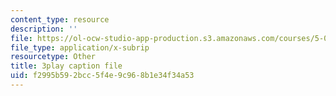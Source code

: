 ```yaml
---
content_type: resource
description: ''
file: https://ol-ocw-studio-app-production.s3.amazonaws.com/courses/5-08j-biological-chemistry-ii-spring-2016/f2995b592bcc5f4e9c968b1e34f34a53_0fm50-F9934.vtt
file_type: application/x-subrip
resourcetype: Other
title: 3play caption file
uid: f2995b59-2bcc-5f4e-9c96-8b1e34f34a53
---
```

